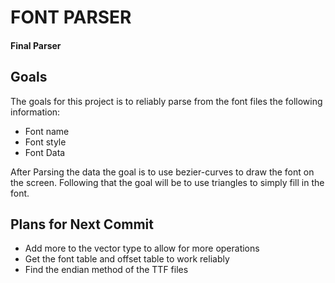 # FONT PARSER 
#### Final Parser
## Goals
The goals for this project is to reliably parse from the font files the following information:
- Font name
- Font style
- Font Data

After Parsing the data the goal is to use bezier-curves to draw the font on the screen. Following that the goal will be 
to use triangles to simply fill in the font.

## Plans for Next Commit
- Add more to the vector type to allow for more operations
- Get the font table and offset table to work reliably
- Find the endian method of the TTF files